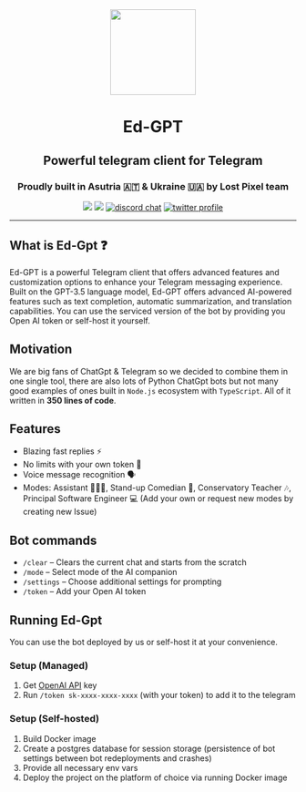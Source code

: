 <div align='center'><img width='150px' height='150px' src='https://user-images.githubusercontent.com/29632358/226184235-941e2b0e-3404-4058-9eb1-ecc296c15a32.png'>
</div>
<div align="center">
  <h1>Ed-GPT</h1>
  <h2>Powerful telegram client for Telegram </h2>  
  <h3 align="center"> Proudly built in <b>Asutria 🇦🇹 & Ukraine 🇺🇦</b> by <b>Lost Pixel</b> team </h3>
  
  <a href="https://github.com/lost-pixel/lost-pixel/blob/main/docs/contributing.md"><img src="https://img.shields.io/badge/PRs-welcome-brightgreen.svg" /></a>
  <a href="https://github.com/lost-pixel/lost-pixel/blob/main/LICENSE"><img src="https://img.shields.io/github/license/lost-pixel/lost-pixel" /></a>
  <a href="https://discord.gg/WqVjk49g9m"><img src="https://img.shields.io/badge/chat-discord-blue?style=flat&logo=discord" alt="discord chat"></a>
  <a href="https://twitter.com/lostpixel_app"><img src="https://img.shields.io/twitter/follow/lostpixel_app?style=social" alt="twitter profile"></a>
  <br />

</div>


  <hr />

## What is Ed-Gpt ❓

Ed-GPT is a powerful Telegram client that offers advanced features and customization options to enhance your Telegram messaging experience. Built on the GPT-3.5 language model, Ed-GPT offers advanced AI-powered features such as text completion, automatic summarization, and translation capabilities. You can use the serviced version of the bot by providing you Open AI token or self-host it yourself.

## Motivation

We are big fans of ChatGpt & Telegram so we decided to combine them in one single tool, there are also lots of Python ChatGpt bots but not many good examples of ones built in `Node.js` ecosystem with `TypeScript`. All of it written in **350 lines of code**.


## Features
- Blazing fast replies ⚡
- No limits with your own token 🚀
- Voice message recognition 🗣️
- Modes: Assistant 🧑🏼‍💻, Stand-up Comedian 🎤, Conservatory Teacher 🎶, Principal Software Engineer 💻 (Add your own or request new modes by creating new Issue)

## Bot commands

- `/clear` – Clears the current chat and starts from the scratch
- `/mode` – Select mode of the AI companion
- `/settings` – Choose additional settings for prompting
- `/token` – Add your Open AI token

## Running Ed-Gpt

You can use the bot deployed by us or self-host it at your convenience.

### Setup (Managed)
1. Get [OpenAI API](https://openai.com/api/) key
2. Run `/token sk-xxxx-xxxx-xxxx` (with your token) to add it to the telegram

### Setup (Self-hosted)

1. Build Docker image
2. Create a postgres database for session storage (persistence of bot settings between bot redeployments and crashes)
3. Provide all necessary env vars
4. Deploy the project on the platform of choice via running Docker image

